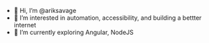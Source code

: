 - 👋 Hi, I’m @ariksavage
- 👀 I’m interested in automation, accessibility, and building a bettter internet
- 🌱 I’m currently exploring Angular, NodeJS

<!---
ariksavage/ariksavage is a ✨ special ✨ repository because its `README.md` (this file) appears on your GitHub profile.
You can click the Preview link to take a look at your changes.
--->
